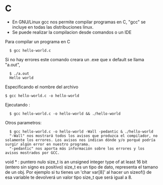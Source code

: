 # C 
- En GNU/Linux gcc nos permite compilar programas en C, "gcc" se incluye en todas las distribuciones linux.
- Se puede realizar la compilacion desde comandos o un IDE

Para compilar un programa en C
```
  $ gcc hello-world.c
```
Si no hay errores este comando creara un .exe que x default se llama "a.out", 
```
  $ ./a.out
  Hello world
```
Especificando el nombre del archivo
```
$ gcc hello-world.c -o hello-world
```
Ejecutando :
```
  $ gcc hello-world.c -o hello-world && ./hello-world
```

Otros parametros:
```
  $ gcc hello-world.c -o hello-world -Wall -pedantic & ./hello-world
  "-Wall" nos mostrará todos los avisos que produzca el compilador, no solamente los errores. Los avisos nos indican dónde y/o porqué podría surgir algún error en nuestro programa.
  "-pedantic" nos aporta más información sobre los errores y los avisos mostrados por GCC.
```

void * : puntero nulo
size_t is an unsigned integer type of at least 16 bit (entero sin signo es positivo)
size_t es un tipo de dato, representa el tamano de un obj.
Por ejemplo si tu tienes un 'char var[8]' al hacer un sizeof() de esa variable te devolverá un valor tipo size_t  que será igual a 8.